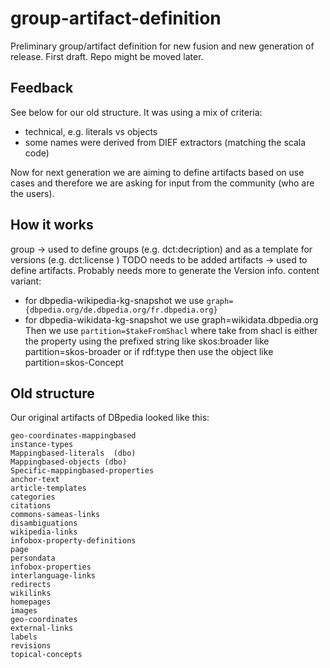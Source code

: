 # group-artifact-definition
Preliminary group/artifact definition for new fusion and new generation of release. First draft. Repo might be moved later. 

## Feedback

See below for our old structure. It was using a mix of criteria:
* technical, e.g. literals vs objects
* some names were derived from DIEF extractors (matching the scala code)

Now for next generation we are aiming to define artifacts based on use cases and therefore we are asking for input from the community (who are the users). 

## How it works
group -> used to define groups (e.g. dct:decription) and as a template for versions (e.g. dct:license ) TODO needs to be added
artifacts -> used to define artifacts. Probably needs more to generate the Version info. 
content variant: 
* for dbpedia-wikipedia-kg-snapshot we use `graph={dbpedia.org/de.dbpedia.org/fr.dbpedia.org}` 
* for dbpedia-wikidata-kg-snapshot we use graph=wikidata.dbpedia.org
Then we use `partition=$takeFromShacl` where take from shacl is either the property using the prefixed string like skos:broader like partition=skos-broader or if rdf:type then use the object like partition=skos-Concept



## Old structure
Our original artifacts of DBpedia looked like this:
```
geo-coordinates-mappingbased
instance-types
Mappingbased-literals  (dbo)
Mappingbased-objects (dbo)
Specific-mappingbased-properties 
anchor-text
article-templates
categories
citations
commons-sameas-links
disambiguations
wikipedia-links
infobox-property-definitions
page
persondata
infobox-properties
interlanguage-links
redirects
wikilinks
homepages
images
geo-coordinates
external-links
labels
revisions
topical-concepts
```
